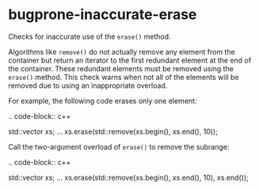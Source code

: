 bugprone-inaccurate-erase
=========================

Checks for inaccurate use of the `erase()` method.

Algorithms like `remove()` do not actually remove any element from the
container but return an iterator to the first redundant element at the
end of the container. These redundant elements must be removed using the
`erase()` method. This check warns when not all of the elements will be
removed due to using an inappropriate overload.

For example, the following code erases only one element:

.. code-block:: c++

std::vector<int> xs; … xs.erase(std::remove(xs.begin(), xs.end(), 10));

Call the two-argument overload of `erase()` to remove the subrange:

.. code-block:: c++

std::vector<int> xs; … xs.erase(std::remove(xs.begin(), xs.end(), 10),
xs.end());
